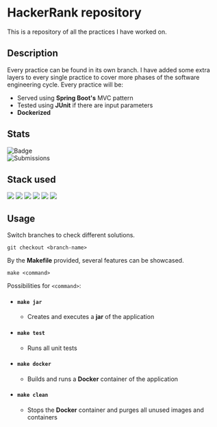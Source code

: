 # HackerRank repository

This is a repository of all the practices I have worked on. 

## Description

Every practice can be found in its own branch. I have added some extra layers to every single practice to cover more phases of the software engineering cycle.
Every practice will be:

- Served using **Spring Boot's** MVC pattern
- Tested using **JUnit** if there are input parameters
- **Dockerized**

## Stats

![Badge](https://img.shields.io/badge/badge-gold-gold)
<br>
![Submissions](https://img.shields.io/badge/submissions-26-darkgreen)

## Stack used

![](https://img.shields.io/badge/-Java-informational?style=flat&logo=java&logoColor=white&color=darkgreen)
![](https://img.shields.io/badge/-Spring_Boot-informational?style=flat&logo=spring&logoColor=white&color=darkgreen)
![](https://img.shields.io/badge/-Maven-informational?style=flat&logo=apache-maven&logoColor=white&color=darkgreen)
![](https://img.shields.io/badge/-JUnit-informational?style=flat&logo=junit5&logoColor=white&color=darkgreen)
![](https://img.shields.io/badge/-Makefile-informational?style=flat&logo=&logoColor=white&color=darkgreen)
![](https://img.shields.io/badge/-Docker-informational?style=flat&logo=docker&logoColor=white&color=darkgreen)

## Usage

Switch branches to check different solutions.

```
git checkout <branch-name>
```

By the **Makefile** provided, several features can be showcased.

```
make <command>
```

Possibilities for `<command>`:

- #### `make jar`
  - Creates and executes a **jar** of the application

- #### `make test`
  - Runs all unit tests

- #### `make docker`
  - Builds and runs a **Docker** container of the application

- #### `make clean`
  - Stops the **Docker** container and purges all unused images and containers
